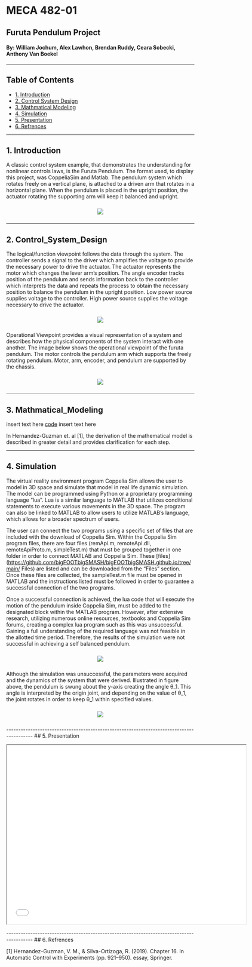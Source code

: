 # MECA 482-01 
  
##  Furuta Pendulum Project
  
####  By: William Jochum, Alex Lawhon, Brendan Ruddy, Ceara Sobecki, Anthony Van Boekel
-----------------------------------------------------------------------------------------
## Table of Contents
- [1. Introduction](#1-Introduction)
- [2. Control System Design](#2-Control_System_Design)
- [3. Mathmatical Modeling](#3-Mathmatical_Modeling)
- [4. Simulation](#4-Simulation)
- [5. Presentation](#5-Presentation)
- [6. Refrences](#6-Refrences)

-----------------------------------------------------------------------------------------
## 1. Introduction

A classic control system example, that demonstrates the understanding for nonlinear controls laws, is the 
Furuta Pendulum.
The format used, to display this project, was CoppeliaSim and Matlab. The pendulum system which rotates 
freely on a vertical plane, is attached to a driven arm that rotates in a horizontal plane. When the 
pendulum is placed in the upright position, the actuator rotating the supporting arm will keep it 
balanced and upright. 


<p align = "center">
  <img src = "Images/Capabilities_Database.PNG" style="margin:10px 10px">
</p>

-----------------------------------------------------------------------------------------
## 2. Control_System_Design

The logical/function viewpoint follows the data through the system. The controller sends a signal to the 
driver which amplifies the voltage to provide the necessary power to drive the actuator. The actuator 
represents the motor which changes the lever arm’s position. The angle encoder tracks position of the 
pendulum and sends information back to the controller which interprets the data and repeats the process 
to obtain the necessary position to balance the pendulum in the upright position. Low power source 
supplies voltage to the controller. High power source supplies the voltage necessary to drive the 
actuator.


<p align = "center">
  <img src = "Images/Logical.png" style="margin:10px 10px">
</p>

Operational Viewpoint provides a visual representation of a system and describes how the physical 
components of the system interact with one another. The image below shows the operational viewpoint of 
the furuta pendulum. The motor controls the pendulum arm which supports the freely rotating pendulum. 
Motor, arm, encoder, and pendulum are supported by the chassis.

<p align = "center">
  <img src = "Images/Operational.png" style="margin:10px 10px">
</p>

-----------------------------------------------------------------------------------------
## 3. Mathmatical_Modeling

insert text here
 [code](MECA_482_Project_Code.m) 
 insert text here
 
  In Hernandez-Guzman et. al [1], the derivation of the mathematical model is described in greater detail and provides clarification for each step.

-----------------------------------------------------------------------------------------
## 4. Simulation

The virtual reality environment program Coppelia Sim allows the user to model in 3D space and simulate 
that model in real life dynamic simulation. The model can be programmed using Python or a proprietary 
programming language “lua”. Lua is a similar language to MATLAB that utilizes conditional statements to 
execute various movements in the 3D space. The program can also be linked to MATLAB to allow users to 
utilize MATLAB’s language, which allows for a broader spectrum of users. 

The user can connect the two programs using a specific set of  files that are included with the download 
of Coppelia Sim. Within the Coppelia Sim program files, there are four files (remApi.m, remoteApi.dll, 
remoteApiProto.m, simpleTest.m) that must be grouped together in one folder in order to connect MATLAB 
and Coppelia Sim. These [files](https://github.com/bigFOOTbigSMASH/bigFOOTbigSMASH.github.io/tree/main/
Files) are listed and can be downloaded from the “Files” section. Once these files are collected, the 
sampleTest.m file must be opened in MATLAB and the instructions listed must be followed in order to 
guarantee a successful connection of the two programs. 

Once a successful connection is achieved, the lua code that will execute the motion of the pendulum 
inside Coppelia Sim, must be added to the designated block within the MATLAB program. However, after 
extensive research, utilizing numerous online resources, textbooks and Coppelia Sim forums, creating a 
complex lua program such as this was unsuccessful. Gaining a full understanding of the required language 
was not feasible in the allotted time period. Therefore, the results of the simulation were not 
successful in achieving a self balanced pendulum.

<p align = "center">
  <img src = "Images/FBD_Furuta.png" style="margin:10px 10px">
</p>

Although the simulation was unsuccessful, the parameters were acquired and the dynamics of the system 
that were derived. Illustrated in figure above, the pendulum is swung about the y-axis creating the angle 
θ_1. This angle is interpreted by the origin joint, and depending on the value of θ_1, the joint rotates 
in order to keep θ_1 within specified values. 


<p align = "center">
  <img src = "Images/Matlab_results.png" style="margin:10px 10px">
</p>
-----------------------------------------------------------------------------------------
## 5. Presentation

<p align = "center">
  <iframe src="presentation/Furuta Pendulum Sim.mp4" width="640" height="480" allow="autoplay"> </iframe>
</p>
-----------------------------------------------------------------------------------------
## 6. Refrences
 
 [1] Hernandez-Guzman, V. M., & Silva-Ortizoga, R. (2019). Chapter 16. In Automatic Control with Experiments (pp. 921–950). essay, Springer.
